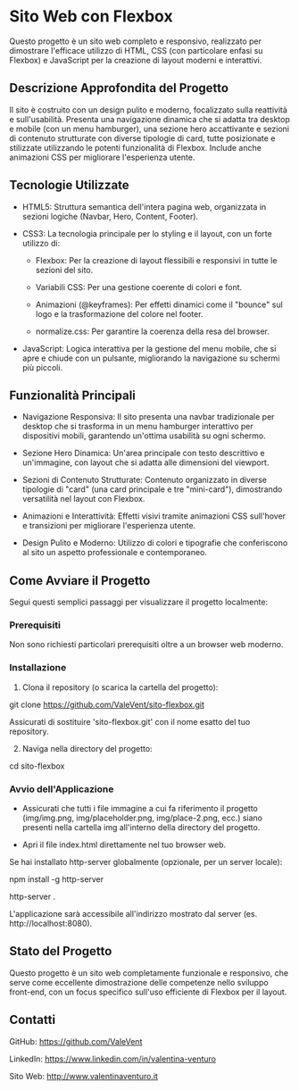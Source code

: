 # Sito Web con Flexbox

Questo progetto è un sito web completo e responsivo, realizzato per dimostrare l'efficace utilizzo di HTML, CSS (con particolare enfasi su Flexbox) e JavaScript per la creazione di layout moderni e interattivi.


## Descrizione Approfondita del Progetto

Il sito è costruito con un design pulito e moderno, focalizzato sulla reattività e sull'usabilità. Presenta una navigazione dinamica che si adatta tra desktop e mobile (con un menu hamburger), una sezione hero accattivante e sezioni di contenuto strutturate con diverse tipologie di card, tutte posizionate e stilizzate utilizzando le potenti funzionalità di Flexbox. Include anche animazioni CSS per migliorare l'esperienza utente.


## Tecnologie Utilizzate

- HTML5: Struttura semantica dell'intera pagina web, organizzata in sezioni logiche (Navbar, Hero, Content, Footer).

- CSS3: La tecnologia principale per lo styling e il layout, con un forte utilizzo di:

  - Flexbox: Per la creazione di layout flessibili e responsivi in tutte le sezioni del sito.

  - Variabili CSS: Per una gestione coerente di colori e font.

  - Animazioni (@keyframes): Per effetti dinamici come il "bounce" sul logo e la trasformazione del colore nel footer.

  - normalize.css: Per garantire la coerenza della resa del browser.

- JavaScript: Logica interattiva per la gestione del menu mobile, che si apre e chiude con un pulsante, migliorando la navigazione su schermi più piccoli.


## Funzionalità Principali

- Navigazione Responsiva: Il sito presenta una navbar tradizionale per desktop che si trasforma in un menu hamburger interattivo per dispositivi mobili, garantendo un'ottima usabilità su ogni schermo.

- Sezione Hero Dinamica: Un'area principale con testo descrittivo e un'immagine, con layout che si adatta alle dimensioni del viewport.

- Sezioni di Contenuto Strutturate: Contenuto organizzato in diverse tipologie di "card" (una card principale e tre "mini-card"), dimostrando versatilità nel layout con Flexbox.

- Animazioni e Interattività: Effetti visivi tramite animazioni CSS sull'hover e transizioni per migliorare l'esperienza utente.

- Design Pulito e Moderno: Utilizzo di colori e tipografie che conferiscono al sito un aspetto professionale e contemporaneo.


## Come Avviare il Progetto

Segui questi semplici passaggi per visualizzare il progetto localmente:


### Prerequisiti

Non sono richiesti particolari prerequisiti oltre a un browser web moderno.


### Installazione

1. Clona il repository (o scarica la cartella del progetto):

git clone https://github.com/ValeVent/sito-flexbox.git

Assicurati di sostituire 'sito-flexbox.git' con il nome esatto del tuo repository.

2. Naviga nella directory del progetto:

cd sito-flexbox


### Avvio dell'Applicazione

- Assicurati che tutti i file immagine a cui fa riferimento il progetto (img/img.png, img/placeholder.png, img/place-2.png, ecc.) siano presenti nella cartella img all'interno della directory del progetto.

- Apri il file index.html direttamente nel tuo browser web.


Se hai installato http-server globalmente (opzionale, per un server locale):

npm install -g http-server

http-server .

L'applicazione sarà accessibile all'indirizzo mostrato dal server (es. http://localhost:8080).


## Stato del Progetto

Questo progetto è un sito web completamente funzionale e responsivo, che serve come eccellente dimostrazione delle competenze nello sviluppo front-end, con un focus specifico sull'uso efficiente di Flexbox per il layout.


## Contatti

GitHub: https://github.com/ValeVent

LinkedIn: https://www.linkedin.com/in/valentina-venturo

Sito Web: http://www.valentinaventuro.it
